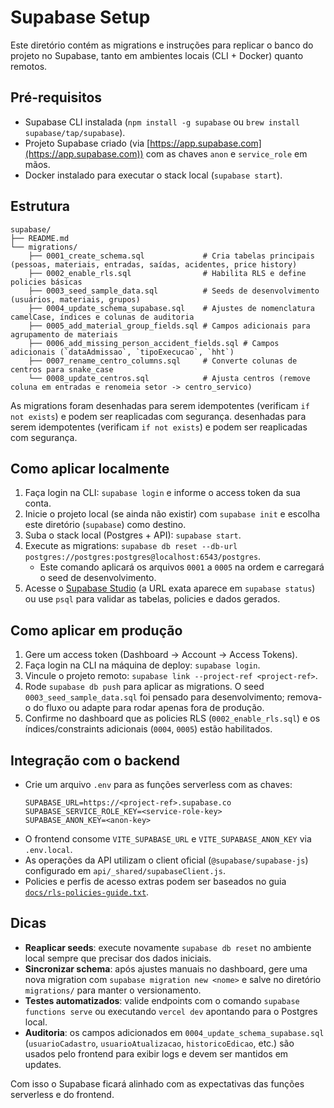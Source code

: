 ﻿# Supabase Setup

Este diretório contém as migrations e instruções para replicar o banco do projeto no Supabase, tanto em ambientes locais (CLI + Docker) quanto remotos.

## Pré-requisitos

- Supabase CLI instalada (`npm install -g supabase` ou `brew install supabase/tap/supabase`).
- Projeto Supabase criado (via [https://app.supabase.com](https://app.supabase.com)) com as chaves `anon` e `service_role` em mãos.
- Docker instalado para executar o stack local (`supabase start`).

## Estrutura

```
supabase/
├── README.md
└── migrations/
    ├── 0001_create_schema.sql             # Cria tabelas principais (pessoas, materiais, entradas, saídas, acidentes, price history)
    ├── 0002_enable_rls.sql                # Habilita RLS e define policies básicas
    ├── 0003_seed_sample_data.sql          # Seeds de desenvolvimento (usuários, materiais, grupos)
    ├── 0004_update_schema_supabase.sql    # Ajustes de nomenclatura camelCase, índices e colunas de auditoria
    ├── 0005_add_material_group_fields.sql # Campos adicionais para agrupamento de materiais
    ├── 0006_add_missing_person_accident_fields.sql # Campos adicionais (`dataAdmissao`, `tipoExecucao`, `hht`)
    ├── 0007_rename_centro_columns.sql     # Converte colunas de centros para snake_case
    └── 0008_update_centros.sql            # Ajusta centros (remove coluna em entradas e renomeia setor -> centro_servico)
```

As migrations foram desenhadas para serem idempotentes (verificam `if not exists`) e podem ser reaplicadas com segurança.
 desenhadas para serem idempotentes (verificam `if not exists`) e podem ser reaplicadas com segurança.

## Como aplicar localmente

1. Faça login na CLI: `supabase login` e informe o access token da sua conta.
2. Inicie o projeto local (se ainda não existir) com `supabase init` e escolha este diretório (`supabase`) como destino.
3. Suba o stack local (Postgres + API): `supabase start`.
4. Execute as migrations: `supabase db reset --db-url postgres://postgres:postgres@localhost:6543/postgres`.
   - Este comando aplicará os arquivos `0001` a `0005` na ordem e carregará o seed de desenvolvimento.
5. Acesse o [Supabase Studio](http://localhost:54323) (a URL exata aparece em `supabase status`) ou use `psql` para validar as tabelas, policies e dados gerados.

## Como aplicar em produção

1. Gere um access token (Dashboard → Account → Access Tokens).
2. Faça login na CLI na máquina de deploy: `supabase login`.
3. Vincule o projeto remoto: `supabase link --project-ref <project-ref>`.
4. Rode `supabase db push` para aplicar as migrations. O seed `0003_seed_sample_data.sql` foi pensado para desenvolvimento; remova-o do fluxo ou adapte para rodar apenas fora de produção.
5. Confirme no dashboard que as policies RLS (`0002_enable_rls.sql`) e os índices/constraints adicionais (`0004`, `0005`) estão habilitados.

## Integração com o backend

- Crie um arquivo `.env` para as funções serverless com as chaves:
  ```
  SUPABASE_URL=https://<project-ref>.supabase.co
  SUPABASE_SERVICE_ROLE_KEY=<service-role-key>
  SUPABASE_ANON_KEY=<anon-key>
  ```
- O frontend consome `VITE_SUPABASE_URL` e `VITE_SUPABASE_ANON_KEY` via `.env.local`.
- As operações da API utilizam o client oficial (`@supabase/supabase-js`) configurado em `api/_shared/supabaseClient.js`.
- Policies e perfis de acesso extras podem ser baseados no guia [`docs/rls-policies-guide.txt`](../docs/rls-policies-guide.txt).

## Dicas

- **Reaplicar seeds**: execute novamente `supabase db reset` no ambiente local sempre que precisar dos dados iniciais.
- **Sincronizar schema**: após ajustes manuais no dashboard, gere uma nova migration com `supabase migration new <nome>` e salve no diretório `migrations/` para manter o versionamento.
- **Testes automatizados**: valide endpoints com o comando `supabase functions serve` ou executando `vercel dev` apontando para o Postgres local.
- **Auditoria**: os campos adicionados em `0004_update_schema_supabase.sql` (`usuarioCadastro`, `usuarioAtualizacao`, `historicoEdicao`, etc.) são usados pelo frontend para exibir logs e devem ser mantidos em updates.

Com isso o Supabase ficará alinhado com as expectativas das funções serverless e do frontend.

